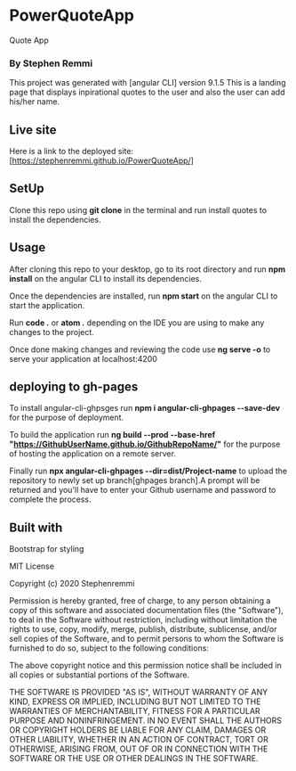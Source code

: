 # PowerQuoteApp
Quote App
### By Stephen Remmi
This project was generated with [angular CLI] version 9.1.5
This is a landing page that displays inpirational quotes to the user and also the user can add his/her name.

## Live site
Here is a link to the deployed site:[https://stephenremmi.github.io/PowerQuoteApp/]

## SetUp
Clone this repo using  **git clone** in the terminal and run install quotes to install the dependencies.

## Usage
After cloning this repo to your desktop, go to its root directory and run **npm install** on the angular CLI to install its dependencies.

Once the dependencies are installed, run **npm start** on the angular CLI to start the application.

Run **code .** or **atom .**  depending on the IDE you are using to make any changes to the project.

Once done making changes and reviewing the code use **ng serve -o** to serve your application at localhost:4200 

## deploying to gh-pages
To install angular-cli-ghpsges run **npm i angular-cli-ghpages --save-dev** for the purpose of deployment.

To build the application run **ng build --prod --base-href "https://GithubUserName.github.io/GithubRepoName/"** for the purpose of hosting the application on a remote server.

Finally run **npx angular-cli-ghpages --dir=dist/Project-name** to upload the repository to newly set up branch[ghpages branch].A prompt will be returned and you'll have to enter your Github username and password to complete the process.

## Built with
Bootstrap for styling


















MIT License

Copyright (c) 2020 Stephenremmi

Permission is hereby granted, free of charge, to any person obtaining a copy
of this software and associated documentation files (the "Software"), to deal
in the Software without restriction, including without limitation the rights
to use, copy, modify, merge, publish, distribute, sublicense, and/or sell
copies of the Software, and to permit persons to whom the Software is
furnished to do so, subject to the following conditions:

The above copyright notice and this permission notice shall be included in all
copies or substantial portions of the Software.

THE SOFTWARE IS PROVIDED "AS IS", WITHOUT WARRANTY OF ANY KIND, EXPRESS OR
IMPLIED, INCLUDING BUT NOT LIMITED TO THE WARRANTIES OF MERCHANTABILITY,
FITNESS FOR A PARTICULAR PURPOSE AND NONINFRINGEMENT. IN NO EVENT SHALL THE
AUTHORS OR COPYRIGHT HOLDERS BE LIABLE FOR ANY CLAIM, DAMAGES OR OTHER
LIABILITY, WHETHER IN AN ACTION OF CONTRACT, TORT OR OTHERWISE, ARISING FROM,
OUT OF OR IN CONNECTION WITH THE SOFTWARE OR THE USE OR OTHER DEALINGS IN THE
SOFTWARE.

